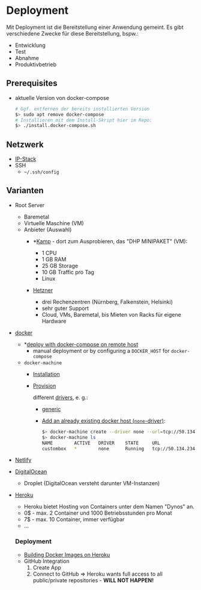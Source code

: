 # Deployment

Mit Deployment ist die Bereitstellung einer Anwendung gemeint. Es gibt verschiedene Zwecke für diese Bereitstellung, bspw.:
- Entwicklung
- Test
- Abnahme
- Produktivbetrieb

## Prerequisites
- aktuelle Version von docker-compose
  ```bash
  # Ggf. entfernen der bereits installierten Version
  $> sudo apt remove docker-compose
  # Installieren mit dem Install-Skript hier im Repo:
  $> ./install.docker-compose.sh
  ``` 

## Netzwerk
- [IP-Stack](https://de.wikipedia.org/wiki/Internetprotokollfamilie)
- SSH
  - `~/.ssh/config`

## Varianten
- Root Server
    - Baremetal
    - Virtuelle Maschine (VM)
    - Anbieter (Auswahl)
        - *[Kamp](https://www.kamp.de/dhp/preise.html) - dort zum Ausprobieren, das "DHP MINIPAKET" (VM):
            - 1 CPU
            - 1 GB RAM
            - 25 GB Storage
            - 10 GB Traffic pro Tag
            - Linux

        - [Hetzner](https://www.hetzner.com/)
            - drei Rechenzentren (Nürnberg, Falkenstein, Helsinki)
            - sehr guter Support
            - Cloud, VMs, Baremetal, bis Mieten von Racks für eigene Hardware

- [docker](https://www.docker.com/)
  - *[deploy with docker-compose on remote host](https://www.docker.com/blog/how-to-deploy-on-remote-docker-hosts-with-docker-compose/)
    - manual deployment or by configuring a `DOCKER_HOST` for `docker-compose`
  - `docker-machine`
    - [Installation](https://github.com/docker/machine/releases/)
    - [Provision](https://docs.docker.com/machine/get-started-cloud/)

      different [drivers](https://docs.docker.com/machine/drivers/), e. g.:
      - [generic](https://docs.docker.com/machine/drivers/generic/)
      - [Add an already existing docker host (`none`-driver)](https://docs.docker.com/machine/get-started-cloud/):

        ```bash
        $> docker-machine create --driver none --url=tcp://50.134.234.20:2376 custombox
        $> docker-machine ls
        NAME        ACTIVE   DRIVER    STATE     URL
        custombox   *        none      Running   tcp://50.134.234.20:2376

        ```

- [Netlify](https://www.netlify.com/)

- [DigitalOcean](https://www.digitalocean.com/)
    - Droplet (DigitalOcean versteht darunter VM-Instanzen)

- [Heroku](https://www.heroku.com/)
    - Heroku bietet Hosting von Containers unter dem Namen "Dynos" an.
    - 0$ - max.  2 Container und 1000 Betriebsstunden pro Monat
    - 7$ - max. 10 Container, immer verfügbar
    - ...
    ### Deployment
    - [Building Docker Images on Heroku](https://devcenter.heroku.com/articles/build-docker-images-heroku-yml)
    - GitHub Integration
        1. Create App
        2. Connect to GitHub => Heroku wants full access to all public/private repositories - __WILL NOT HAPPEN!__
